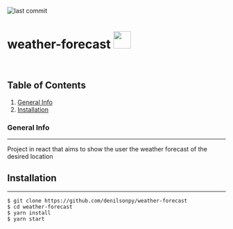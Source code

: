![last commit](https://img.shields.io/github/last-commit/denilsonpy/weather-forecast)
# weather-forecast <img src="https://img.itch.zone/aW1nLzY5NDE3OTQuZ2lm/original/gb6j7G.gif" width="40" height="40" />

<br/>

## Table of Contents

1. [General Info](#general-info)
2. [Installation](#installation)

### General Info

---

Project in react that aims to show the user the weather forecast of the desired location

## Installation

---

```
$ git clone https://github.com/denilsonpy/weather-forecast
$ cd weather-forecast
$ yarn install
$ yarn start
```
